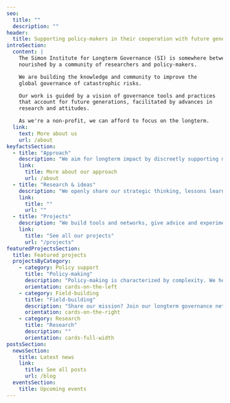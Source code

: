 ```yaml
---
seo:
  title: ""
  description: ""
header:
  title: Supporting policy-makers in their cooperation with future generations
introSection:
  content: |
    The Simon Institute for Longterm Governance (SI) is somewhere between a research lab and a training centre, founded and
    nourished by a community of researchers and policy-makers.

    We are building the knowledge and community to improve the
    global governance of catastrophic risks.

    Our work is guided by a vision of governance tools and practices
    that account for future generations, facilitated by advances in
    research and attitudes.

    As we're a non-profit, we can afford to focus on the longterm.
  link:
    text: More about us
    url: /about
keyfactsSection:
  - title: "Approach"
    description: "We aim for longterm impact by discreetly supporting multilateral institutions."
    link:
      title: More about our approach
      url: /about
  - title: "Research & ideas"
    description: "We openly share our strategic thinking, lessons learned and research."
    link:
      title: ""
      url: ""
  - title: "Projects"
    description: "We build tools and networks, give advice and experiment systematically."
    link:
      title: "See all our projects"
      url: "/projects"
featuredProjectsSection:
  title: Featured projects
  projectsByCategory:
    - category: Policy support
      title: "Policy-making"
      description: "Policy-making is characterized by complexity. We help you and your team grapple productively with it."
      orientation: cards-on-the-left
    - category: Field-building
      title: "Field-building"
      description: "Share our mission? Join our longterm governance network."
      orientation: cards-on-the-right
    - category: Research
      title: "Research"
      description: ""
      orientation: cards-full-width
postsSection:
  newsSection:
    title: Latest news
    link:
      title: See all posts
      url: /blog
  eventsSection:
    title: Upcoming events
---
```

